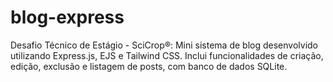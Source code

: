# blog-express
Desafio Técnico de Estágio - SciCrop®: Mini sistema de blog desenvolvido utilizando Express.js, EJS e Tailwind CSS. Inclui funcionalidades de criação, edição, exclusão e listagem de posts, com banco de dados SQLite.
